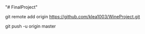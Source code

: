 "# FinalProject" 


git remote add origin https://github.com/klea1003/WineProject.git

git push -u origin master